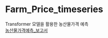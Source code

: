# Farm_Price_timeseries
Transformer 모델을 활용한 농산물가격 예측 <br/>
[농산물가격예측_보고서](https://github.com/epzlfnql/Farm_Price_timeseries/blob/main/%EB%86%8D%EC%82%B0%EB%AC%BC%EC%98%88%EC%B8%A1_%EB%B3%B4%EA%B3%A0%EC%84%9C_.pdf)
